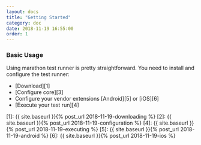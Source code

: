 ```yaml
---
layout: docs
title: "Getting Started"
category: doc
date: 2018-11-19 16:55:00
order: 1
---
```


### Basic Usage

Using marathon test runner is pretty straightforward. You need to install and
configure the test runner:

* [Download][1]
* [Configure core][3]
* Configure your vendor extensions [Android][5] or [iOS][6]
* [Execute your test run][4]

[1]: {{ site.baseurl }}{% post_url 2018-11-19-downloading %}
[2]: {{ site.baseurl }}{% post_url 2018-11-19-configuration %}
[4]: {{ site.baseurl }}{% post_url 2018-11-19-executing %}
[5]: {{ site.baseurl }}{% post_url 2018-11-19-android %}
[6]: {{ site.baseurl }}{% post_url 2018-11-19-ios %}
